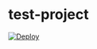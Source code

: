 # test-project

<a href="https://heroku.com/deploy?template=https://github.com/swethanaretla/test-project/test_project/">
  <img src="https://www.herokucdn.com/deploy/button.svg" alt="Deploy">
</a>